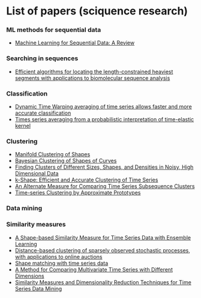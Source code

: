 # List of papers (sciquence research)

### ML methods for sequential data
 * [Machine Learning for Sequential Data: A Review](http://web.engr.oregonstate.edu/~tgd/publications/mlsd-ssspr.pdf)
 
 
### Searching in sequences
* [Efficient algorithms for locating the
length-constrained heaviest segments
with applications to biomolecular
sequence analysis](http://www.csie.ntu.edu.tw/~kmchao/papers/2002_jcss.pdf)

### Classification
* [Dynamic Time Warping averaging of time series allows faster and more accurate classification](https://blog.acolyer.org/2016/05/13/dynamic-time-warping-averaging-of-time-series-allows-faster-and-more-accurate-classification/)
* [Times series averaging from a probabilistic interpretation of time-elastic kernel](https://arxiv.org/abs/1505.06897)

### Clustering
* [Manifold Clustering of Shapes](http://www.cs.ucr.edu/~eamonn/ManifoldShapeClustering.pdf)
* [Bayesian Clustering of Shapes of Curves](https://arxiv.org/pdf/1504.00377.pdf)
* [Finding Clusters of Different Sizes, Shapes, and Densities in Noisy,
High Dimensional Data](http://www-users.cs.umn.edu/~kumar/papers/SIAM_snn.pdf)
* [k-Shape: Efficient and Accurate Clustering of Time Series](http://www1.cs.columbia.edu/~jopa/Papers/PaparrizosSIGMOD2015.pdf)
* [An Alternate Measure for Comparing
Time Series Subsequence Clusters ](http://www.cse.uconn.edu/~dqg/papers/clustering-tr.pdf)
* [Time-series Clustering by Approximate Prototypes](http://cs.joensuu.fi/~villeh/time-series-clustering.pdf)

### Data mining

### Similarity measures
* [A Shape-based Similarity Measure for Time Series Data with
Ensemble Learning](http://www.konan-u.ac.jp/hp/seki/myarticles/nakamura2012paa.pdf)
* [Distance-based clustering of sparsely observed stochastic processes, with applications to online auctions](https://arxiv.org/pdf/0805.0463.pdf)
* [Shape matching with time series data](https://roamanalytics.com/2016/11/28/shape-matching-with-time-series-data/)
* [A Method for Comparing Multivariate Time Series with
Different Dimensions](https://www.ncbi.nlm.nih.gov/pmc/articles/PMC3564859/pdf/pone.0054201.pdf)
* [Similarity Measures
and Dimensionality Reduction Techniques
for Time Series Data Mining ](http://cdn.intechopen.com/pdfs/39030/InTech-Similarity_measures_and_dimensionality_reduction_techniques_for_time_series_data_mining.pdf)



